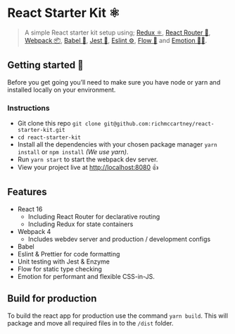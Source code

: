 # React Starter Kit ⚛️

> A simple React starter kit setup using; [Redux ⚛️](https://redux.js.org/introduction), [React Router 🔀](https://reacttraining.com/react-router/), [Webpack 📦](https://webpack.js.org/), [Babel 🐠](https://babeljs.io/), [Jest 🚦](https://jestjs.io/), [Eslint ⚙️](https://eslint.org/), [Flow 🔎](http://flow.org/) and [Emotion 👩‍🎤](https://emotion.sh/).

## Getting started 🚀

Before you get going you&rsquo;ll need to make sure you have node or yarn and installed locally on your environment.

### Instructions

- Git clone this repo `git clone git@github.com:richmccartney/react-starter-kit.git`
- `cd react-starter-kit`
- Install all the dependencies with your chosen package manager `yarn install` or `npm install` _(We use yarn)_.
- Run `yarn start` to start the webpack dev server.
- View your project live at [http://localhost:8080](http://localhost:3000) 👍

## Features

- React 16
  - Including React Router for declarative routing
  - Including Redux for state containers
- Webpack 4
  - Includes webdev server and production / development configs
- Babel
- Eslint &amp; Prettier for code formatting
- Unit testing with Jest &amp; Enzyme
- Flow for static type checking
- Emotion for performant and flexible CSS-in-JS.

## Build for production

To build the react app for production use the command `yarn build`. This will package and move all required files in to the `/dist` folder. 
